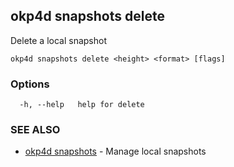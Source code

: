 ## okp4d snapshots delete

Delete a local snapshot

```
okp4d snapshots delete <height> <format> [flags]
```

### Options

```
  -h, --help   help for delete
```

### SEE ALSO

* [okp4d snapshots](okp4d_snapshots.md)	 - Manage local snapshots
